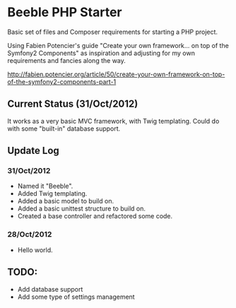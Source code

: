 # Beeble PHP Starter

Basic set of files and Composer requirements for starting a PHP project.

Using Fabien Potencier's guide "Create your own framework... on top of the Symfony2 Components" as inspiration and adjusting for my own requirements and fancies along the way.

http://fabien.potencier.org/article/50/create-your-own-framework-on-top-of-the-symfony2-components-part-1


## Current Status (31/Oct/2012)

It works as a very basic MVC framework, with Twig templating. Could do with some "built-in" database support.


## Update Log

### 31/Oct/2012

- Named it "Beeble".
- Added Twig templating.
- Added a basic model to build on.
- Added a basic unittest structure to build on.
- Created a base controller and refactored some code.

### 28/Oct/2012

- Hello world.


## TODO:

- Add database support
- Add some type of settings management